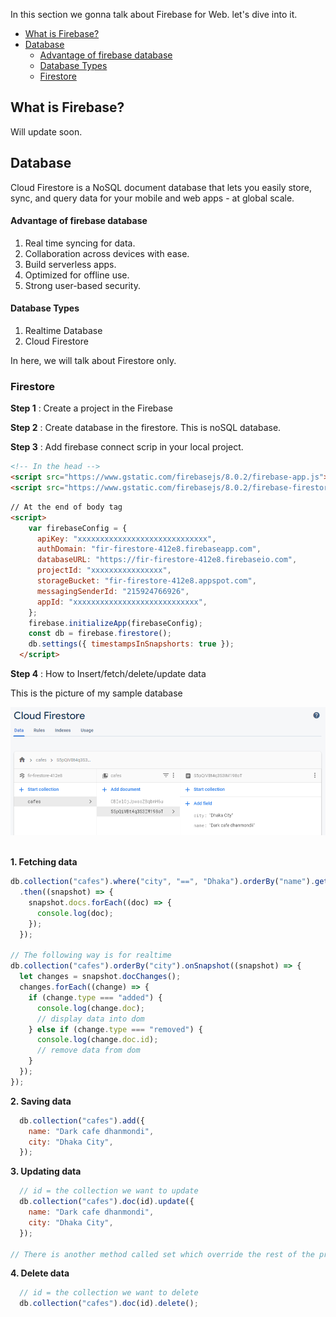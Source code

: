 In this section we gonna talk about Firebase for Web. let's dive into it.

- [What is Firebase?](#what-is-firebase)
- [Database](#database)
    - [Advantage of firebase database](#advantage-of-firebase-database)
    - [Database Types](#database-types)
  - [Firestore](#firestore)

## What is Firebase?

Will update soon.

## Database

Cloud Firestore is a NoSQL document database that lets you easily store, sync, and query data for your mobile and web apps - at global scale.

#### Advantage of firebase database

1. Real time syncing for data.
2. Collaboration across devices with ease.
3. Build serverless apps.
4. Optimized for offline use.
5. Strong user-based security.

#### Database Types

1. Realtime Database
2. Cloud Firestore

In here, we will talk about Firestore only.

### Firestore

**Step 1** : Create a project in the Firebase

**Step 2** : Create database in the firestore. This is noSQL database.

**Step 3** : Add firebase connect scrip in your local project.

```html
<!-- In the head -->
<script src="https://www.gstatic.com/firebasejs/8.0.2/firebase-app.js"></script>
<script src="https://www.gstatic.com/firebasejs/8.0.2/firebase-firestore.js"></script>
```

```HTML
// At the end of body tag
<script>
    var firebaseConfig = {
      apiKey: "xxxxxxxxxxxxxxxxxxxxxxxxxxxxx",
      authDomain: "fir-firestore-412e8.firebaseapp.com",
      databaseURL: "https://fir-firestore-412e8.firebaseio.com",
      projectId: "xxxxxxxxxxxxxxxx",
      storageBucket: "fir-firestore-412e8.appspot.com",
      messagingSenderId: "215924766926",
      appId: "xxxxxxxxxxxxxxxxxxxxxxxxxxxx",
    };
    firebase.initializeApp(firebaseConfig);
    const db = firebase.firestore();
    db.settings({ timestampsInSnapshorts: true });
  </script>
```

**Step 4** : How to Insert/fetch/delete/update data

This is the picture of my sample database

![Cafe Database](Images/Firebase/database-cafe.PNG)
<br/><br/>

**1. Fetching data**

```Javascript
db.collection("cafes").where("city", "==", "Dhaka").orderBy("name").get()
  .then((snapshot) => {
    snapshot.docs.forEach((doc) => {
      console.log(doc);
    });
  });

// The following way is for realtime
db.collection("cafes").orderBy("city").onSnapshot((snapshot) => {
  let changes = snapshot.docChanges();
  changes.forEach((change) => {
    if (change.type === "added") {
      console.log(change.doc);
      // display data into dom
    } else if (change.type === "removed") {
      console.log(change.doc.id);
      // remove data from dom
    }
  });
});
```

**2. Saving data**
```Javascript
  db.collection("cafes").add({
    name: "Dark cafe dhanmondi",
    city: "Dhaka City",
  });
```

**3. Updating data**

```Javascript
  // id = the collection we want to update
  db.collection("cafes").doc(id).update({
    name: "Dark cafe dhanmondi",
    city: "Dhaka City",
  });

// There is another method called set which override the rest of the property. we can use set/update depends on situation.
```

**4. Delete data**
```Javascript
  // id = the collection we want to delete
  db.collection("cafes").doc(id).delete();
```